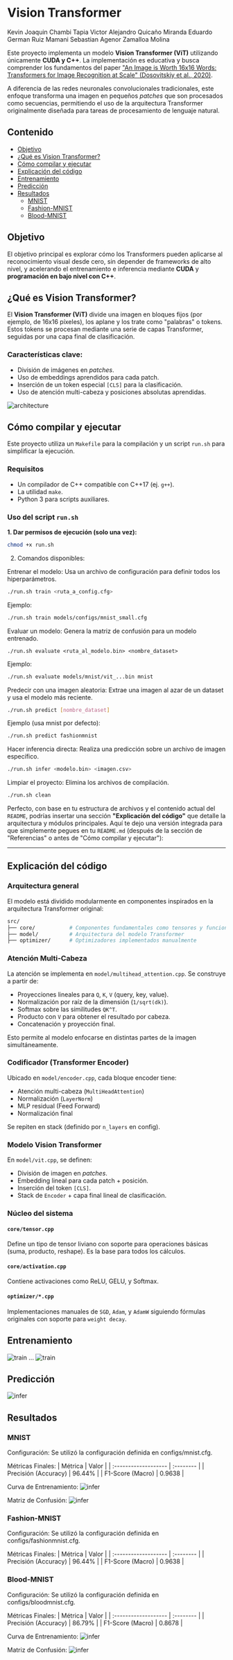 <!-- omit from toc -->
# Vision Transformer

Kevin Joaquin Chambi Tapia
Victor Alejandro Quicaño Miranda
Eduardo German Ruiz Mamani
Sebastian Agenor Zamalloa Molina

Este proyecto implementa un modelo **Vision Transformer (ViT)** utilizando únicamente **CUDA y C++**. La implementación es educativa y busca comprender los fundamentos del paper ["An Image is Worth 16x16 Words: Transformers for Image Recognition at Scale" (Dosovitskiy et al., 2020)](https://arxiv.org/pdf/2010.11929).

A diferencia de las redes neuronales convolucionales tradicionales, este enfoque transforma una imagen en pequeños *patches* que son procesados como secuencias, permitiendo el uso de la arquitectura Transformer originalmente diseñada para tareas de procesamiento de lenguaje natural.

<!-- omit from toc -->
## Contenido
- [Objetivo](#objetivo)
- [¿Qué es Vision Transformer?](#qué-es-vision-transformer)
- [Cómo compilar y ejecutar](#cómo-compilar-y-ejecutar)
- [Explicación del código](#explicación-del-código)
- [Entrenamiento](#etrenamiento)
- [Predicción](#predicción)
- [Resultados](#resultados)
  - [MNIST](#mnist)
  - [Fashion-MNIST](#fashion-mnist)
  - [Blood-MNIST](#blood-mnist)


## Objetivo

El objetivo principal es explorar cómo los Transformers pueden aplicarse al reconocimiento visual desde cero, sin depender de frameworks de alto nivel, y acelerando el entrenamiento e inferencia mediante **CUDA** y **programación en bajo nivel con C++**.

## ¿Qué es Vision Transformer?

El **Vision Transformer (ViT)** divide una imagen en bloques fijos (por ejemplo, de 16x16 píxeles), los aplane y los trate como "palabras" o tokens. Estos tokens se procesan mediante una serie de capas Transformer, seguidas por una capa final de clasificación.
<!-- omit from toc -->
### Características clave:
- División de imágenes en *patches*.
- Uso de embeddings aprendidos para cada patch.
- Inserción de un token especial `[CLS]` para la clasificación.
- Uso de atención multi-cabeza y posiciones absolutas aprendidas.

![architecture](docs/img/architecture.png)

<!-- ## Referencias

- [An Image is Worth 16x16 Words: Transformers for Image Recognition at Scale](https://arxiv.org/pdf/2010.11929)
- [Attention Is All You Need](https://arxiv.org/abs/1706.03762)

## Notebooks
- [ViT - Keras](https://colab.research.google.com/drive/1OlspI87qJouwFWuTzH2k29ai4XsfYnrT?usp=sharing)
- [ViT - Pytorch](https://colab.research.google.com/drive/1J_GLR-PMsMiuiRqsPXpJXCT8LMaOfuq1?usp=sharing) -->

## Cómo compilar y ejecutar

Este proyecto utiliza un `Makefile` para la compilación y un script `run.sh` para simplificar la ejecución.
<!-- omit from toc -->
### Requisitos

  * Un compilador de C++ compatible con C++17 (ej. `g++`).
  * La utilidad `make`.
  * Python 3 para scripts auxiliares.
<!-- omit from toc -->
### Uso del script `run.sh`

**1. Dar permisos de ejecución (solo una vez):**

```bash
chmod +x run.sh
```

2. Comandos disponibles:

Entrenar el modelo:
Usa un archivo de configuración para definir todos los hiperparámetros.

```bash
./run.sh train <ruta_a_config.cfg>
```

Ejemplo:

```bash
./run.sh train models/configs/mnist_small.cfg
```

Evaluar un modelo:
Genera la matriz de confusión para un modelo entrenado.

```
./run.sh evaluate <ruta_al_modelo.bin> <nombre_dataset>
```

Ejemplo:

```bash
./run.sh evaluate models/mnist/vit_...bin mnist
```

Predecir con una imagen aleatoria:
Extrae una imagen al azar de un dataset y usa el modelo más reciente.

```bash
./run.sh predict [nombre_dataset]
```

Ejemplo (usa mnist por defecto):

```bash
./run.sh predict fashionmnist
```

Hacer inferencia directa:
Realiza una predicción sobre un archivo de imagen específico.

```bash
./run.sh infer <modelo.bin> <imagen.csv>
```

Limpiar el proyecto:
Elimina los archivos de compilación.

```bash
./run.sh clean
```

Perfecto, con base en tu estructura de archivos y el contenido actual del `README`, podrías insertar una sección **"Explicación del código"** que detalle la arquitectura y módulos principales. Aquí te dejo una versión integrada para que simplemente pegues en tu `README.md` (después de la sección de "Referencias" o antes de "Cómo compilar y ejecutar"):

---

## Explicación del código
<!-- omit from toc -->
### Arquitectura general

El modelo está dividido modularmente en componentes inspirados en la arquitectura Transformer original:

```bash
src/
├── core/           # Componentes fundamentales como tensores y funciones de activación
├── model/          # Arquitectura del modelo Transformer
├── optimizer/      # Optimizadores implementados manualmente
```
<!-- omit from toc -->
### Atención Multi-Cabeza

La atención se implementa en `model/multihead_attention.cpp`. Se construye a partir de:

* Proyecciones lineales para `Q`, `K`, `V` (query, key, value).
* Normalización por raíz de la dimensión (`1/sqrt(dk)`).
* Softmax sobre las similitudes `QK^T`.
* Producto con `V` para obtener el resultado por cabeza.
* Concatenación y proyección final.

Esto permite al modelo enfocarse en distintas partes de la imagen simultáneamente.
<!-- omit from toc -->
### Codificador (Transformer Encoder)

Ubicado en `model/encoder.cpp`, cada bloque encoder tiene:

* Atención multi-cabeza (`MultiHeadAttention`)
* Normalización (`LayerNorm`)
* MLP residual (Feed Forward)
* Normalización final

Se repiten en stack (definido por `n_layers` en config).
<!-- omit from toc -->
### Modelo Vision Transformer

En `model/vit.cpp`, se definen:

* División de imagen en *patches*.
* Embedding lineal para cada patch + posición.
* Inserción del token `[CLS]`.
* Stack de `Encoder` + capa final lineal de clasificación.
<!-- omit from toc -->
### Núcleo del sistema
<!-- omit from toc -->
#### `core/tensor.cpp`

Define un tipo de tensor liviano con soporte para operaciones básicas (suma, producto, reshape). Es la base para todos los cálculos.
<!-- omit from toc -->
#### `core/activation.cpp`

Contiene activaciones como ReLU, GELU, y Softmax.
<!-- omit from toc -->
#### `optimizer/*.cpp`

Implementaciones manuales de `SGD`, `Adam`, y `AdamW` siguiendo fórmulas originales con soporte para `weight decay`.

## Entrenamiento
![train](docs/img/train1.png)
...
![train](docs/img/train2.png)

## Predicción
![infer](docs/img/predict1.png)

## Resultados
### MNIST
Configuración: Se utilizó la configuración definida en configs/mnist.cfg.

Métricas Finales:
| Métrica              | Valor     |
| :------------------- | :-------- |
| Precisión (Accuracy) | 96.44%    |
| F1-Score (Macro)     | 0.9638    |

Curva de Entrenamiento:
![infer](docs/img/mnist1.png)

Matriz de Confusión:
![infer](docs/img/mnist_cm.png)

### Fashion-MNIST
Configuración: Se utilizó la configuración definida en configs/fashionmnist.cfg.

Métricas Finales:
| Métrica              | Valor     |
| :------------------- | :-------- |
| Precisión (Accuracy) | 96.44%    |
| F1-Score (Macro)     | 0.9638    |

### Blood-MNIST
Configuración: Se utilizó la configuración definida en configs/bloodmnist.cfg.

Métricas Finales:
| Métrica              | Valor     |
| :------------------- | :-------- |
| Precisión (Accuracy) | 86.79%    |
| F1-Score (Macro)     | 0.8678    |

Curva de Entrenamiento:
![infer](docs/img/fashion1.png)

Matriz de Confusión:
![infer](docs/img/fashion_cm.png)
